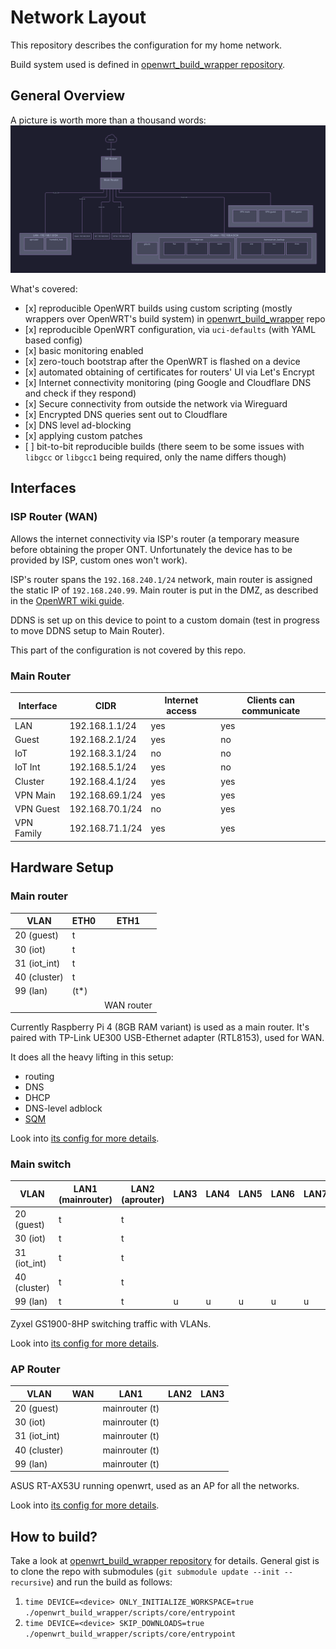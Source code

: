 # Network Layout

This repository describes the configuration for my home network.

Build system used is defined in [openwrt_build_wrapper repository](https://github.com/dezeroku/openwrt_build_wrapper).

## General Overview

A picture is worth more than a thousand words:
![Network Overview](docs/diagrams/created/network_overview.svg?raw=true "Network Overview")

What's covered:

- \[x\] reproducible OpenWRT builds using custom scripting (mostly wrappers over OpenWRT's build system) in [openwrt_build_wrapper](https://github.com/dezeroku/openwrt_build_wrapper) repo
- \[x\] reproducible OpenWRT configuration, via `uci-defaults` (with YAML based config)
- \[x\] basic monitoring enabled
- \[x\] zero-touch bootstrap after the OpenWRT is flashed on a device
- \[x\] automated obtaining of certificates for routers' UI via Let's Encrypt
- \[x\] Internet connectivity monitoring (ping Google and Cloudflare DNS and check if they respond)
- \[x\] Secure connectivity from outside the network via Wireguard
- \[x\] Encrypted DNS queries sent out to Cloudflare
- \[x\] DNS level ad-blocking
- \[x\] applying custom patches
- \[ \] bit-to-bit reproducible builds (there seem to be some issues with `libgcc` or `libgcc1` being required, only the name differs though)

## Interfaces

### ISP Router (WAN)

Allows the internet connectivity via ISP's router (a temporary measure before obtaining the proper ONT. Unfortunately the device has to be provided by ISP, custom ones won't work).

ISP's router spans the `192.168.240.1/24` network, main router is assigned the static IP of `192.168.240.99`.
Main router is put in the DMZ, as described in the [OpenWRT wiki guide](https://openwrt.org/docs/guide-user/network/wan/dmz-based-bridge-mode).

DDNS is set up on this device to point to a custom domain (test in progress to move DDNS setup to Main Router).

This part of the configuration is not covered by this repo.

### Main Router

| Interface  | CIDR            | Internet access | Clients can communicate |
| ---------- | --------------- | --------------- | ----------------------- |
| LAN        | 192.168.1.1/24  | yes             | yes                     |
| Guest      | 192.168.2.1/24  | yes             | no                      |
| IoT        | 192.168.3.1/24  | no              | no                      |
| IoT Int    | 192.168.5.1/24  | yes             | no                      |
| Cluster    | 192.168.4.1/24  | yes             | yes                     |
| VPN Main   | 192.168.69.1/24 | yes             | yes                     |
| VPN Guest  | 192.168.70.1/24 | no              | yes                     |
| VPN Family | 192.168.71.1/24 | yes             | yes                     |

## Hardware Setup

### Main router

| VLAN         | ETH0  | ETH1       |
| ------------ | ----- | ---------- |
| 20 (guest)   | t     |            |
| 30 (iot)     | t     |            |
| 31 (iot_int) | t     |            |
| 40 (cluster) | t     |            |
| 99 (lan)     | (t\*) |            |
|              |       | WAN router |

Currently Raspberry Pi 4 (8GB RAM variant) is used as a main router.
It's paired with TP-Link UE300 USB-Ethernet adapter (RTL8153), used for WAN.

It does all the heavy lifting in this setup:

- routing
- DNS
- DHCP
- DNS-level adblock
- [SQM](https://openwrt.org/docs/guide-user/network/traffic-shaping/sqm)

Look into [its config for more details](config/mainrouter/template-variables.yaml).

### Main switch

| VLAN         | LAN1 (mainrouter) | LAN2 (aprouter) | LAN3 | LAN4 | LAN5 | LAN6 | LAN7 | LAN8 |
| ------------ | ----------------- | --------------- | ---- | ---- | ---- | ---- | ---- | ---- |
| 20 (guest)   | t                 | t               |      |      |      |      |      |      |
| 30 (iot)     | t                 | t               |      |      |      |      |      |      |
| 31 (iot_int) | t                 | t               |      |      |      |      |      |      |
| 40 (cluster) | t                 | t               |      |      |      |      |      | u    |
| 99 (lan)     | t                 | t               | u    | u    | u    | u    | u    |      |

Zyxel GS1900-8HP switching traffic with VLANs.

Look into [its config for more details](config/mainswitch/template-variables.yaml).

### AP Router

| VLAN         | WAN | LAN1           | LAN2 | LAN3 |
| ------------ | --- | -------------- | ---- | ---- |
| 20 (guest)   |     | mainrouter (t) |      |      |
| 30 (iot)     |     | mainrouter (t) |      |      |
| 31 (iot_int) |     | mainrouter (t) |      |      |
| 40 (cluster) |     | mainrouter (t) |      |      |
| 99 (lan)     |     | mainrouter (t) |      |      |

ASUS RT-AX53U running openwrt, used as an AP for all the networks.

Look into [its config for more details](config/aprouter/template-variables.yaml).

## How to build?

Take a look at [openwrt_build_wrapper repository](https://github.com/dezeroku/openwrt_build_wrapper) for details.
General gist is to clone the repo with submodules (`git submodule update --init --recursive`) and run the build as follows:

1. `time DEVICE=<device> ONLY_INITIALIZE_WORKSPACE=true ./openwrt_build_wrapper/scripts/core/entrypoint`
2. `time DEVICE=<device> SKIP_DOWNLOADS=true ./openwrt_build_wrapper/scripts/core/entrypoint`
